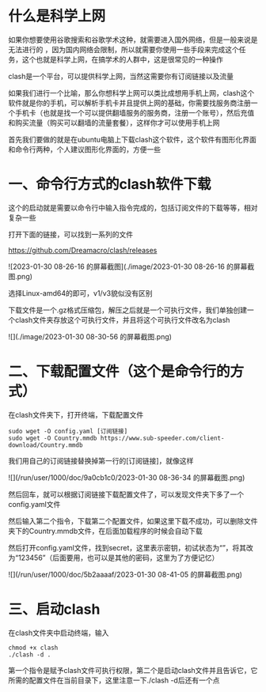 # 什么是科学上网

如果你想要使用谷歌搜索和谷歌学术这种，就需要进入国外网络，但是一般来说是无法进行的 ，因为国内网络会限制，所以就需要你使用一些手段来完成这个任务，这个也就是科学上网，在搞学术的人群中，这是很常见的一种操作

clash是一个平台，可以提供科学上网，当然这需要你有订阅链接以及流量

如果我们进行一个比喻，那么你想科学上网可以类比成想用手机上网，clash这个软件就是你的手机，可以解析手机卡并且提供上网的基础，你需要找服务商注册一个手机卡（也就是找一个可以提供翻墙服务的服务商，注册一个账号），然后充值和购买流量（购买可以翻墙的流量套餐），这样你才可以使用手机上网

首先我们要做的就是在ubuntu电脑上下载clash这个软件，这个软件有图形化界面和命令行两种，个人建议图形化界面的，方便一些

# 一、命令行方式的clash软件下载

这个的启动就是需要以命令行中输入指令完成的，包括订阅文件的下载等等，相对复杂一些

打开下面的链接，可以找到一系列的文件

https://github.com/Dreamacro/clash/releases

![2023-01-30 08-26-16 的屏幕截图](./image/2023-01-30 08-26-16 的屏幕截图.png)

选择Linux-amd64的即可，v1/v3貌似没有区别

下载文件是一个.gz格式压缩包，解压之后就是一个可执行文件，我们单独创建一个clash文件夹存放这个可执行文件，并且将这个可执行文件改名为clash

![](./image/2023-01-30 08-30-56 的屏幕截图.png)

# 二、下载配置文件（这个是命令行的方式）

在clash文件夹下，打开终端，下载配置文件

```shell
sudo wget -O config.yaml [订阅链接]
sudo wget -O Country.mmdb https://www.sub-speeder.com/client-download/Country.mmdb
```

我们用自己的订阅链接替换掉第一行的[订阅链接]，就像这样

![](/run/user/1000/doc/9a0cb1c0/2023-01-30 08-36-34 的屏幕截图.png)

然后回车，就可以根据订阅链接下载配置文件了，可以发现文件夹下多了一个config.yaml文件

然后输入第二个指令，下载第二个配置文件，如果这里下载不成功，可以删除文件夹下的Country.mmdb文件，在后面加载程序的时候会自动下载

然后打开config.yaml文件，找到secret，这里表示密钥，初试状态为“”，将其改为“123456”（后面要用，也可以是其他的密码，这里为了方便记忆）

![](/run/user/1000/doc/5b2aaaaf/2023-01-30 08-41-05 的屏幕截图.png)

# 三、启动clash

在clash文件夹中启动终端，输入

```shell
chmod +x clash
./clash -d .
```

第一个指令是赋予clash文件可执行权限，第二个是启动clash文件并且告诉它，它所需的配置文件在当前目录下，这里注意一下./clash -d后还有一个点